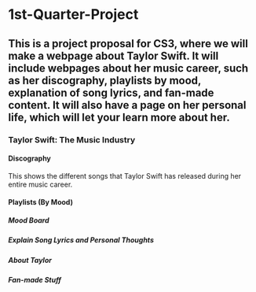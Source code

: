 # 1st-Quarter-Project
## This is a project proposal for CS3, where we will make a webpage about Taylor Swift. It will include webpages about her music career, such as her discography, playlists by mood, explanation of song lyrics, and fan-made content. It will also have a page on her personal life, which will let your learn more about her.
### Taylor Swift: The Music Industry
#### Discography
This shows the different songs that Taylor Swift has released during her entire music career.
#### Playlists (By Mood) 
##### Mood Board
##### Explain Song Lyrics and Personal Thoughts
##### About Taylor
##### Fan-made Stuff
